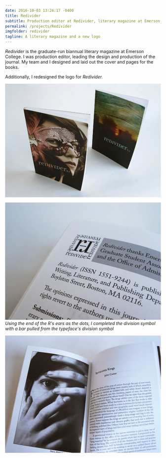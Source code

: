 ```yaml
---
date: 2016-10-03 13:24:17 -0400
title: Redivider
subtitle: Production editor at Redivider, literary magazine at Emerson College, 2011–2012
permalink: /projects/Redivider
imgfolder: redivider
tagline: A literary magazine and a new logo
---
```

*Redivider* is the graduate-run biannual literary magazine at Emerson College. I was production editor, leading the design and production of the journal. My team and I designed and laid out the cover and pages for the books. 

Additionally, I redesigned the logo for *Redivider.*

![Covers for Redivider](../../img/redivider/1-cover.jpg)

![Logo for book](../../img/redivider/2-logo.jpg)
*Using the end of the R's ears as the dots, I completed the division symbol with a bar pulled from the typeface's division symbol*

![Story spread](../../img/redivider/3-spread.jpg)